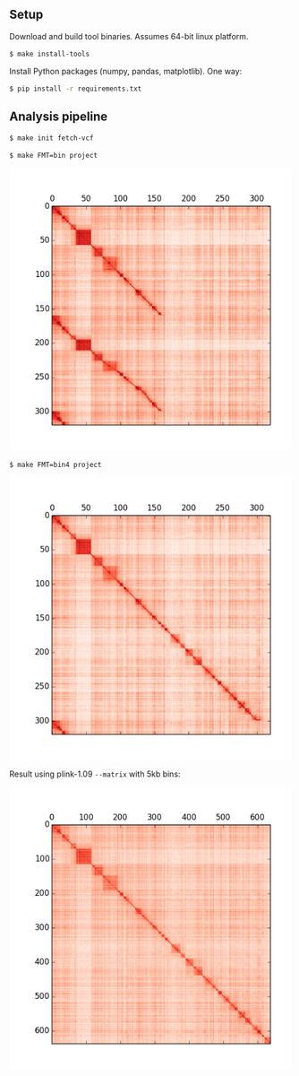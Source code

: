 Setup
-----

Download and build tool binaries. Assumes 64-bit linux platform.

```bash
$ make install-tools
```

Install Python packages (numpy, pandas, matplotlib). One way:

```bash
$ pip install -r requirements.txt
```

Analysis pipeline
-----------------

```bash
$ make init fetch-vcf
```

```bash
$ make FMT=bin project
```

![64-bit float](publish/ldmatrix.10000.bin.2015-02-08.png)

```bash
$ make FMT=bin4 project
```

![32-bit float](publish/ldmatrix.10000.bin4.2015-02-08.png)


Result using plink-1.09 `--matrix` with 5kb bins:

![plink1](publish/plink1.5000.bin4.2015-02-09.png)
